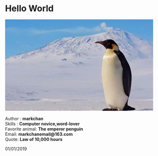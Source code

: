 # Hello World
![VMware12Pro.png](https://raw.githubusercontent.com/markchan3/markchan3.github.io/master/img/resume/Photo.png)

 
Author : 			__markchan__       
Skills :			__Computer novice,word-lover__    
Favorite animal: 	__The emperor penguin__      
Email:				__markchanemail@163.com__    
Quote:				__Law of 10,000 hours__    

01/01/2019